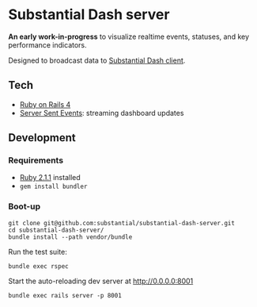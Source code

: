 # Substantial Dash server

**An early work-in-progress** to visualize realtime events, statuses, and key performance indicators.

Designed to broadcast data to [Substantial Dash client](https://github.com/substantial/substantial-dash-client).

## Tech

* [Ruby on Rails 4](http://rubyonrails.org)
* [Server Sent Events](http://www.html5rocks.com/en/tutorials/eventsource/basics/): streaming dashboard updates

## Development

### Requirements

* [Ruby 2.1.1](https://www.ruby-lang.org/en/installation/) installed
* `gem install bundler`

### Boot-up

    git clone git@github.com:substantial/substantial-dash-server.git
    cd substantial-dash-server/
    bundle install --path vendor/bundle

Run the test suite:

    bundle exec rspec
    
Start the auto-reloading dev server at http://0.0.0.0:8001
    
    bundle exec rails server -p 8001

